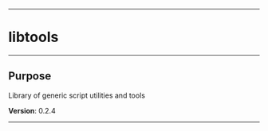 * * *
# libtools
* * *
## Purpose

Library of generic script utilities and tools

**Version**: 0.2.4

* * *

